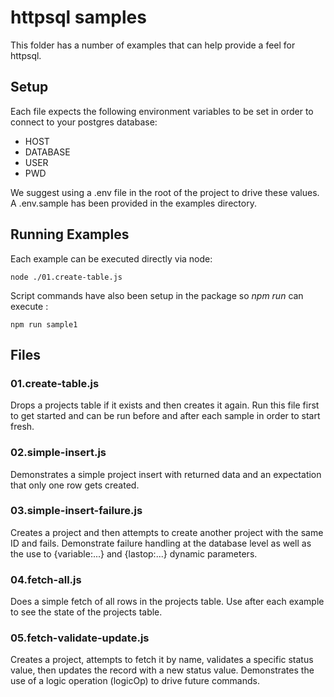 # httpsql samples

This folder has a number of examples that can help provide a feel for httpsql.

## Setup

Each file expects the following environment variables to be set in order to connect to your postgres database:

- HOST
- DATABASE
- USER
- PWD

We suggest using a .env file in the root of the project to drive these values.  A .env.sample has been provided in the examples directory.

## Running Examples

Each example can be executed directly via node:

```
node ./01.create-table.js
```

Script commands have also been setup in the package so *npm run* can execute :

```
npm run sample1
```

## Files

### 01.create-table.js

Drops a projects table if it exists and then creates it again.  Run this file first to get started and can be run before and after each sample in order to start fresh.

### 02.simple-insert.js

Demonstrates a simple project insert with returned data and an expectation that only one row gets created.

### 03.simple-insert-failure.js

Creates a project and then attempts to create another project with the same ID and fails.  Demonstrate failure handling at the database level as well as the use to {variable:...} and {lastop:...} dynamic parameters.

### 04.fetch-all.js

Does a simple fetch of all rows in the projects table.  Use after each example to see the state of the projects table.

### 05.fetch-validate-update.js

Creates a project, attempts to fetch it by name, validates a specific status value, then updates the record with a new status value.  Demonstrates the use of a logic operation (logicOp) to drive future commands.





